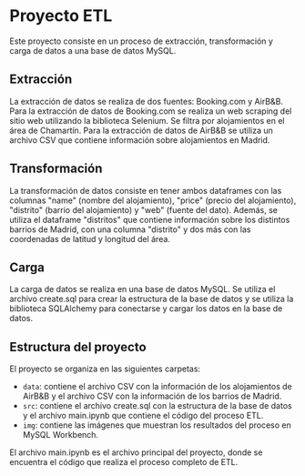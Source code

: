# Proyecto ETL

Este proyecto consiste en un proceso de extracción, transformación y carga de datos a una base de datos MySQL.

## Extracción

La extracción de datos se realiza de dos fuentes: Booking.com y AirB&B. Para la extracción de datos de Booking.com se realiza un web scraping del sitio web utilizando la biblioteca Selenium. Se filtra por alojamientos en el área de Chamartín. Para la extracción de datos de AirB&B se utiliza un archivo CSV que contiene información sobre alojamientos en Madrid.

## Transformación

La transformación de datos consiste en tener ambos dataframes con las columnas "name" (nombre del alojamiento), "price" (precio del alojamiento), "distrito" (barrio del alojamiento) y "web" (fuente del dato). Además, se utiliza el dataframe "distritos" que contiene información sobre los distintos barrios de Madrid, con una columna "distrito" y dos más con las coordenadas de latitud y longitud del área.

## Carga

La carga de datos se realiza en una base de datos MySQL. Se utiliza el archivo create.sql para crear la estructura de la base de datos y se utiliza la biblioteca SQLAlchemy para conectarse y cargar los datos en la base de datos.

## Estructura del proyecto

El proyecto se organiza en las siguientes carpetas:

- `data`: contiene el archivo CSV con la información de los alojamientos de AirB&B y el archivo CSV con la información de los barrios de Madrid.
- `src`: contiene el archivo create.sql con la estructura de la base de datos y el archivo main.ipynb que contiene el código del proceso ETL.
- `img`: contiene las imágenes que muestran los resultados del proceso en MySQL Workbench.

El archivo main.ipynb es el archivo principal del proyecto, donde se encuentra el código que realiza el proceso completo de ETL.